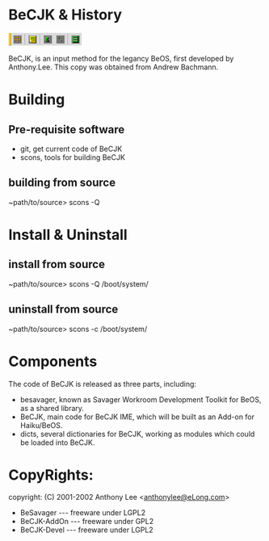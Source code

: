 # BeCJK & History

![screenshot](screenshot.png)

BeCJK, is an input method for the legancy BeOS, first developed by
Anthony.Lee. This copy was obtained from Andrew Bachmann.

# Building

## Pre-requisite software

  - git, get current code of BeCJK
  - scons, tools for building BeCJK

## building from source

\~path/to/source\> scons -Q

# Install & Uninstall

## install from source

\~path/to/source\> scons -Q /boot/system/

## uninstall from source

\~path/to/source\> scons -c /boot/system/

# Components

The code of BeCJK is released as three parts, including:

  - besavager, known as Savager Workroom Development Toolkit for BeOS,
    as a shared library.
  - BeCJK, main code for BeCJK IME, which will be built as an Add-on for
    Haiku/BeOS.
  - dicts, several dictionaries for BeCJK, working as modules which
    could be loaded into BeCJK.

# CopyRights:

copyright: (C) 2001-2002 Anthony Lee \<<anthonylee@eLong.com>\>

  - BeSavager --- freeware under LGPL2
  - BeCJK-AddOn --- freeware under GPL2
  - BeCJK-Devel --- freeware under LGPL2
